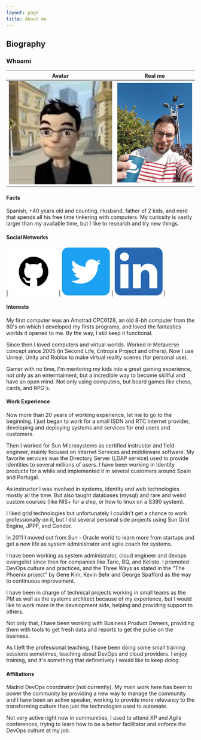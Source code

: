 ```yaml
---
layout: page
title: About me
---
```


## Biography

### Whoami

| Avatar | Real me |
| ---    | ---     |
| ![Avatar de Jorge Moratilla](/assets/img/jmoratilla.jpg) | ![Foto de Jorge Moratilla](/assets/img/20190327_162655.jpg) |

#### Facts

Spanish, +40 years old and counting.  Husband, father of 2 kids, and nerd that
 spends all his free time tinkering with computers.  My curiosity is vastly
 larger than my available time, but I like to research and try new things.

#### Social Networks

| [![Github](/assets/img/github.png)](https://github.com/jmoratilla) | [![Twitter](/assets/img/twitter.png)](https://twitter.com/jmoratilla) | [![LinkedIn](/assets/img/linkedin.webp)](https://linkedin.com/in/moratilla/) |

#### Interests

My first computer was an Amstrad CPC6128, an old 8-bit computer from the 80's
 on which I developed my firsts programs, and loved the fantastics worlds it
 opened to me.  By the way, I still keep it functional.

Since then I loved computers and virtual worlds.  Worked in Metaverse concept
 since 2005 (in Second Life, Entropia Project and others).  Now I use Unreal,
 Unity and Roblox to make virtual reality scenes (for personal use).

Gamer with no time, I'm mentoring my kids into a great gaming experience, not
 only as an enterntaiment, but a incredible way to become skillful and have an
 open mind.  Not only using computers, but board games like chess, cards, and
 RPG's.

#### Work Experience

Now more than 20 years of working experience, let me to go to the beginning.
  I just began to work for a small ISDN and RTC Internet provider, developing 
 and deploying systems and services for end users and customers.

Then I worked for Sun Microsystems as certified instructor and field engineer,
 mainly focused on Internet Services and middleware software.  My favorite
 services was the Directory Server (LDAP service) used to provide identities
 to several millions of users.  I have been working in Identity products for
 a while and implemented it in several customers around Spain and Portugal.

As instructor I was involved in systems, identity and web technologies mostly
 all the time.  But also taught databases (mysql) and rare and weird custom
 courses (like NIS+ for a ship, or how to linux on a S390 system).

I liked grid technologies but unfortunately I couldn't get a chance to work
 professionally on it, but I did several personal side projects using Sun Grid
 Engine, JPPF, and Condor.

In 2011 I moved out from Sun - Oracle world to learn more from startups and
 get a new life as system administrator and agile coach for systems.

I have been working as system administrator, cloud engineer and devops
 evangelist since then for companies like Taric, BQ, and Kelisto.  I promoted
 DevOps culture and practices, and the Three Ways as stated in the "The Phoenix
 project" by Gene Kim, Kevin Behr and George Spafford as the way to continuous
 improvement.

I have been in charge of technical projects working in small teams as the PM as
 well as the systems architect because of my experience, but I would like to
 work more in the development side, helping and providing support to others.

Not only that, I have been working with Business Product Owners, providing them
 with tools to get fresh data and reports to get the pulse on the business.  

As I left the professional teaching, I have been doing some small training
 sessions sometimes, teaching about DevOps and cloud providers.  I enjoy
 training, and it's something that definetively I would like to keep doing.

#### Affiliations

Madrid DevOps coordinator (not currently).  My main work here has been to power
 the community by providing a new way to manage the community and I have been an
 active speaker, working to provide more relevancy to the transforming culture
 than just the technologies used to automate.

Not very active right now in communities, I used to attend XP and Agile conferences, 
 trying to learn how to be a better facilitator and enforce the DevOps culture at
 my job.

